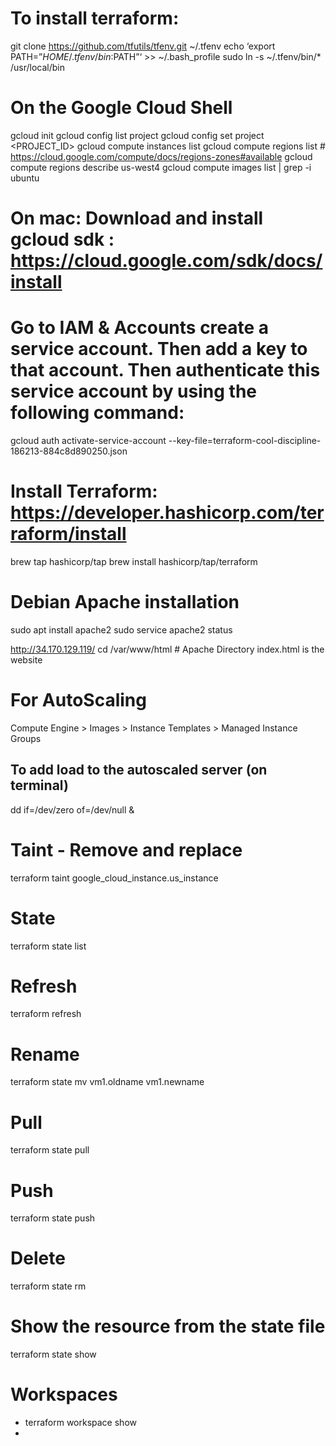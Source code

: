# To install terraform:
git clone https://github.com/tfutils/tfenv.git ~/.tfenv
echo ‘export PATH=”$HOME/.tfenv/bin:$PATH”‘ >> ~/.bash_profile
sudo ln -s ~/.tfenv/bin/* /usr/local/bin



# On the Google Cloud Shell
gcloud init
gcloud config list project
gcloud config set project <PROJECT_ID>
gcloud compute instances list
gcloud compute regions list # https://cloud.google.com/compute/docs/regions-zones#available
gcloud compute regions describe us-west4
gcloud compute images list | grep -i ubuntu


# On mac: Download and install gcloud sdk : https://cloud.google.com/sdk/docs/install


# Go to IAM & Accounts create a service account. Then add a key to that account. Then authenticate this service account by using the following command:
gcloud auth activate-service-account  --key-file=terraform-cool-discipline-186213-884c8d890250.json



# Install Terraform: https://developer.hashicorp.com/terraform/install
brew tap hashicorp/tap
brew install hashicorp/tap/terraform






# Debian Apache installation
sudo apt install apache2
sudo service apache2 status

http://34.170.129.119/
cd /var/www/html # Apache Directory
index.html is the website



# For AutoScaling
Compute Engine > Images > Instance Templates > Managed Instance Groups

## To add load to the autoscaled server (on terminal)
dd if=/dev/zero of=/dev/null &



# Taint - Remove and replace
terraform taint google_cloud_instance.us_instance

# State
terraform state list

# Refresh
terraform refresh

# Rename
terraform state mv vm1.oldname vm1.newname

# Pull
terraform state pull

# Push
terraform state push

# Delete
terraform state rm

# Show the resource from the state file
terraform state show <resourcename>

# Workspaces
- terraform workspace show
- 